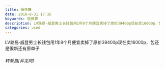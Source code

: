 ```yaml
---
title: 很换算
date: 2018-8-31 17:16
keywords: 很换算
description: LV路易·威登男士长钱包用1年8个月便宜卖掉了原价39400p现在卖16000p，包还是很新还有原单子
categories: used
---
```

<td class="t_f" id="postmessage_1708454">

LV路易·威登男士长钱包用1年8个月便宜卖掉了原价39400p现在卖16000p，包还是很新还有原单子</td>
###### 转载自[菲龙网]